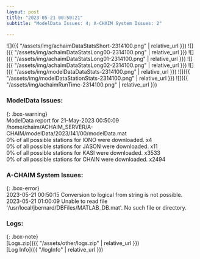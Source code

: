 ```yaml
---
layout: post
title: "2023-05-21 00:50:21"
subtitle: "ModelData Issues: 4; A-CHAIM System Issues: 2"

---
```


![]({{ "/assets/img/achaimDataStatsShort-2314100.png" | relative_url }})
![]({{ "/assets/img/achaimDataStatsLong00-2314100.png" | relative_url }})
![]({{ "/assets/img/achaimDataStatsLong01-2314100.png" | relative_url }})
![]({{ "/assets/img/achaimDataStatsLong02-2314100.png" | relative_url }})
![]({{ "/assets/img/modelDataDataStats-2314100.png" | relative_url }})
![]({{ "/assets/img/modelDataStationStats-2314100.png" | relative_url }})
![]({{ "/assets/img/achaimRunTime-2314100.png" | relative_url }})


### ModelData Issues:  
  
{: .box-warning}  
 ModelData report for 21-May-2023 00:50:09   
 /home/chaim/ACHAIM_SERVER/A-CHAIM/modelData/2023/141/00/modelData.mat   
 0% of all possible stations for IONO were downloaded. x4   
 0% of all possible stations for JASON were downloaded. x11   
 0% of all possible stations for KASI were downloaded. x3533   
 0% of all possible stations for CHAIN were downloaded. x2494   
  
### A-CHAIM System Issues:  
  
{: .box-error}  
2023-05-21 00:50:15 Conversion to logical from string is not possible.  
2023-05-21 01:00:09 Unable to read file '/usr/local/jbernard/DBFiles/MATLAB_DB.mat'. No such file or directory.  

### Logs:  
  
{: .box-note}  
[Logs.zip]({{ "/assets/other/logs.zip" | relative_url }})  
[Log Info]({{ "/logInfo" | relative_url }})  
